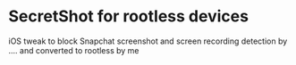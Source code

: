 # SecretShot for rootless devices
iOS tweak to block Snapchat screenshot and screen recording detection by .... and converted to rootless by me
